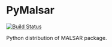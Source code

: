 # PyMalsar
[![Build Status](https://travis-ci.org/illidanlab/PyMalsar.svg?branch=master)](https://travis-ci.org/illidanlab/PyMalsar)



Python distribution of MALSAR package.
